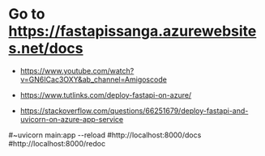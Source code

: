 # Go to https://fastapissanga.azurewebsites.net/docs 


- https://www.youtube.com/watch?v=GN6ICac3OXY&ab_channel=Amigoscode

- https://www.tutlinks.com/deploy-fastapi-on-azure/

- https://stackoverflow.com/questions/66251679/deploy-fastapi-and-uvicorn-on-azure-app-service

#~uvicorn main:app --reload
#http://localhost:8000/docs
#http://localhost:8000/redoc